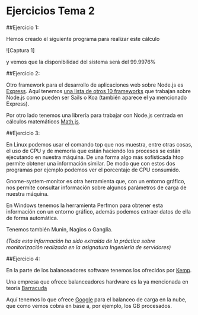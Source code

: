 # Ejercicios Tema 2

##Ejercicio 1:

Hemos creado el siguiente programa para realizar este cálculo

![Captura 1]

y vemos que la disponibilidad del sistema será del 99.9976%

##Ejercicio 2:

Otro framework para el desarrollo de aplicaciones web sobre Node.js es [Express](http://expressjs.com/).
Aquí tenemos [una lista de otros 10 frameworks](http://codecall.net/2014/02/23/10-best-node-js-mvc-frameworks-for-javascript-developers/) que trabajan sobre Node.js como pueden ser Sails o Koa (también aparece el ya mencionado Express). 

Por otro lado tenemos una librería para trabajar con Node.js centrada en cálculos matemáticos [Math.js](http://mathjs.org/).

##Ejercicio 3:

En Linux podemos usar el comando top que nos muestra, entre otras cosas, el uso de CPU y de memoria que están haciendo los procesos se están ejecutando en nuestra máquina. De una forma algo más sofisticada htop permite obtener una información similar. De modo que con estos dos programas por ejemplo podemos ver el porcentaje de CPU consumido.

Gnome-system-monitor es otra herramienta que, con un entorno gráfico, nos permite consultar información sobre algunos parámetros de carga de nuestra máquina.

En Windows tenemos la herramienta Perfmon para obtener esta información con un entorno gráfico, además podemos extraer datos de ella de forma automática.

Tenemos también Munin, Nagios o Ganglia.

*(Toda esta información ha sido extraída de la práctica sobre monitorización realizada en la asignatura Ingeniería de servidores)*

##Ejercicio 4:

En la parte de los balanceadores software tenemos los ofrecidos por [Kemp](http://kemptechnologies.com/es/load-balancer/?gclid=Cj0KEQjwxd6oBRCRoMrWmLOCvI4BEiQAYyZdkdRg56-WV7pZtGqQmSqXDgaIfM2UpSnsqz7vvh9FlwoaAmUu8P8HAQ).

Una empresa que ofrece balanceadores hardware es la ya mencionada en teoría [Barracuda](https://www.barracuda.com/products/loadbalancer?&a=[google_emea_spain_english]app_delivery_search&grp=load_balancing_hardware&ad=58940045307&kw=%2Bhardware%20%2Bload%20%2Bbalancer&gclid=Cj0KEQjwxd6oBRCRoMrWmLOCvI4BEiQAYyZdkXHtYbuzYH72FkYsueFl4MMq81TIFTjIeJo4oPZmOpAaAgAl8P8HAQ#)

Aquí tenemos lo que ofrece [Google](https://cloud.google.com/compute/docs/load-balancing/) para el balanceo de carga en la nube, que como vemos cobra en base a, por ejemplo, los GB procesados.

